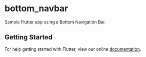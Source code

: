 # bottom_navbar

Sample Flutter app using a Bottom Navigation Bar.

## Getting Started

For help getting started with Flutter, view our online
[documentation](https://flutter.io/).
